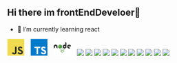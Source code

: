 ## Hi there im frontEndDeveloer👋
- 🌱 I’m currently learning react
<p align="left">
  <img src="https://raw.githubusercontent.com/devicons/devicon/master/icons/javascript/javascript-original.svg" alt="javascript" width="40" height="40" style="margin-right:10px;"/> 
  <img src="https://raw.githubusercontent.com/devicons/devicon/master/icons/typescript/typescript-original.svg" alt="typescript" width="40" height="40" style="margin-right:10px;"/>
  <img src="https://raw.githubusercontent.com/devicons/devicon/master/icons/nodejs/nodejs-original-wordmark.svg" alt="nodejs" width="40" height="40" style="margin-right:10px;"/>
  <img src="https://cdn.jsdelivr.net/gh/devicons/devicon@latest/icons/npm/npm-original-wordmark.svg" />
  <img src="https://cdn.jsdelivr.net/gh/devicons/devicon@latest/icons/tailwindcss/tailwindcss-original-wordmark.svg" />  
  <img src="https://cdn.jsdelivr.net/gh/devicons/devicon@latest/icons/sass/sass-original.svg" />
  <img src="https://cdn.jsdelivr.net/gh/devicons/devicon@latest/icons/bootstrap/bootstrap-original.svg" />   
  <img src="https://cdn.jsdelivr.net/gh/devicons/devicon@latest/icons/php/php-original.svg" />   
   <img src="https://cdn.jsdelivr.net/gh/devicons/devicon@latest/icons/symfony/symfony-original.svg" />     
  <img src="https://cdn.jsdelivr.net/gh/devicons/devicon@latest/icons/laravel/laravel-original.svg" />
  <img src="https://cdn.jsdelivr.net/gh/devicons/devicon@latest/icons/composer/composer-original.svg" />
  <img src="https://cdn.jsdelivr.net/gh/devicons/devicon@latest/icons/azuresqldatabase/azuresqldatabase-original.svg" />
  <img src="https://cdn.jsdelivr.net/gh/devicons/devicon@latest/icons/mysql/mysql-original-wordmark.svg" />
  <img src="https://cdn.jsdelivr.net/gh/devicons/devicon@latest/icons/postman/postman-original.svg" />         
</p>
          


<!--
**Lourny/Lourny** is a ✨ _special_ ✨ repository because its `README.md` (this file) appears on your GitHub profile.

Here are some ideas to get you started:

- 🔭 I’m currently working on ...
- 🌱 I’m currently learning ...
- 👯 I’m looking to collaborate on ...
- 🤔 I’m looking for help with ...
- 💬 Ask me about ...
- 📫 How to reach me: ...
- 😄 Pronouns: ...
- ⚡ Fun fact: ...
-->
